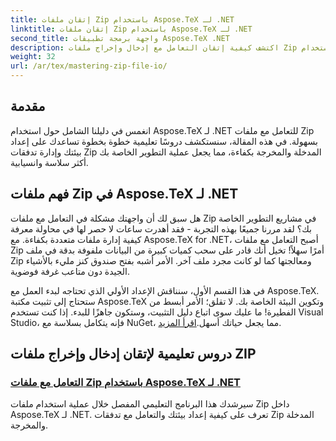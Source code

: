 ```yaml
---
title: إتقان ملفات Zip باستخدام Aspose.TeX لـ .NET
linktitle: إتقان ملفات Zip باستخدام Aspose.TeX لـ .NET
second_title: واجهة برمجة تطبيقات Aspose.TeX .NET
description: اكتشف كيفية إتقان التعامل مع إدخال وإخراج ملفات Zip باستخدام Aspose.TeX for .NET. اتبع البرامج التعليمية خطوة بخطوة لتبسيط سير عملك بكفاءة.
weight: 32
url: /ar/tex/mastering-zip-file-io/
---
```

## مقدمة

انغمس في دليلنا الشامل حول استخدام Aspose.TeX لـ .NET للتعامل مع ملفات Zip بسهولة. في هذه المقالة، سنستكشف دروسًا تعليمية خطوة بخطوة تساعدك على إعداد بيئتك وإدارة تدفقات Zip المدخلة والمخرجة بكفاءة، مما يجعل عملية التطوير الخاصة بك أكثر سلاسة وانسيابية.

## فهم ملفات Zip في Aspose.TeX لـ .NET

هل سبق لك أن واجهتك مشكلة في التعامل مع ملفات Zip في مشاريع التطوير الخاصة بك؟ لقد مررنا جميعًا بهذه التجربة - فقد أهدرت ساعات لا حصر لها في محاولة معرفة كيفية إدارة ملفات متعددة بكفاءة. مع Aspose.TeX for .NET، أصبح التعامل مع ملفات Zip أمرًا سهلاً! تخيل أنك قادر على سحب كميات كبيرة من البيانات ملفوفة بدقة في ملف Zip ومعالجتها كما لو كانت مجرد ملف آخر. الأمر أشبه بفتح صندوق كنز مليء بالأشياء الجيدة دون متاعب غرفة فوضوية.

 في هذا القسم الأول، سنناقش الإعداد الأولي الذي تحتاجه لبدء العمل مع Aspose.TeX. ستحتاج إلى تثبيت مكتبة Aspose.TeX وتكوين البيئة الخاصة بك. لا تقلق؛ الأمر أبسط من الفطيرة! ما عليك سوى اتباع دليل التثبيت، وستكون جاهزًا للبدء. إذا كنت تستخدم Visual Studio، فإنه يتكامل بسلاسة مع NuGet، مما يجعل حياتك أسهل.[اقرأ المزيد](./handle-zip-files/).

## دروس تعليمية لإتقان إدخال وإخراج ملفات ZIP
### [التعامل مع ملفات Zip باستخدام Aspose.TeX لـ .NET](./handle-zip-files/)
سيرشدك هذا البرنامج التعليمي المفصل خلال عملية استخدام ملفات Zip داخل Aspose.TeX لـ .NET. تعرف على كيفية إعداد بيئتك والتعامل مع تدفقات Zip المدخلة والمخرجة.